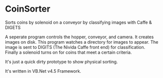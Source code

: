 # CoinSorter
Sorts coins by solenoid on a conveyor by classifying images with Caffe &amp; DIGETS

A seperate program controls the hopper, conveyor, and camera. It creates images on disk. 
This program watches a directory for images to appear. 
The image is sent to DIGITS (The Nivida Caffe front end) for classification.
Finally a solenoid turns on for coins that meet a certain criteria.

It's just a quick dirty prototype to show physical sorting.

It's written in VB.Net v4.5 Framework. 
